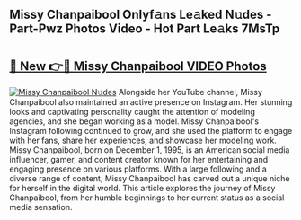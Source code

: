 ## Missy Chanpaibool Onlyf𝚊ns Le𝚊ked N𝚞des - Part-Pwz Photos Video - Hot Part Le𝚊ks 7MsTp

# <h2><a href="http://ab45112.deff.icu/?id=Missy+Chanpaibool">🔗 New 👉🔴 Missy Chanpaibool VIDEO Photos</a></h2>

[![Missy Chanpaibool N𝚞des](https://i.imgur.com/rIISA9y.gif)](http://ab45112.deff.icu/?id=Missy+Chanpaibool)
Alongside her YouTube channel, Missy Chanpaibool also maintained an active presence on Instagram. Her stunning looks and captivating personality caught the attention of modeling agencies, and she began working as a model. Missy Chanpaibool's Instagram following continued to grow, and she used the platform to engage with her fans, share her experiences, and showcase her modeling work. Missy Chanpaibool, born on December 1, 1995, is an American social media influencer, gamer, and content creator known for her entertaining and engaging presence on various platforms. With a large following and a diverse range of content, Missy Chanpaibool has carved out a unique niche for herself in the digital world. This article explores the journey of Missy Chanpaibool, from her humble beginnings to her current status as a social media sensation.
